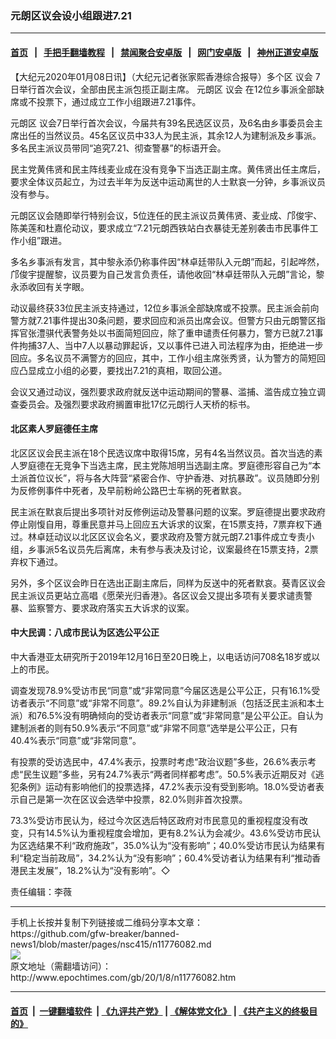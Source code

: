 ### 元朗区议会设小组跟进7.21
------------------------

#### [首页](https://github.com/gfw-breaker/banned-news1/blob/master/README.md) &nbsp;&nbsp;|&nbsp;&nbsp; [手把手翻墙教程](https://github.com/gfw-breaker/guides/wiki) &nbsp;&nbsp;|&nbsp;&nbsp; [禁闻聚合安卓版](https://github.com/gfw-breaker/bn-android) &nbsp;&nbsp;|&nbsp;&nbsp; [网门安卓版](https://github.com/oGate2/oGate) &nbsp;&nbsp;|&nbsp;&nbsp; [神州正道安卓版](https://github.com/SzzdOgate/update) 



<div><p>
 【大纪元2020年01月08日讯】（大纪元记者张家熙香港综合报导）多个区
 <ok href="http://www.epochtimes.com/gb/tag/%E8%AE%AE%E4%BC%9A.html">
  议会
 </ok>
 7日举行首次会议，全部由民主派包揽正副主席。
 <ok href="http://www.epochtimes.com/gb/tag/%E5%85%83%E6%9C%97%E5%8C%BA.html">
  元朗区
 </ok>
 <ok href="http://www.epochtimes.com/gb/tag/%E8%AE%AE%E4%BC%9A.html">
  议会
 </ok>
 在12位乡事派全部缺席或不投票下，通过成立工作小组跟进7.21事件。
</p>
<p>
 <ok href="http://www.epochtimes.com/gb/tag/%E5%85%83%E6%9C%97%E5%8C%BA.html">
  元朗区
 </ok>
 议会7日举行首次会议，今届共有39名民选区议员，及6名由乡事委员会主席出任的当然议员。45名区议员中33人为民主派，其余12人为建制派及乡事派。多名民主派议员带同“追究7.21、彻查警暴”的标语开会。
</p>
<p>
 民主党黄伟贤和民主阵线麦业成在没有竞争下当选正副主席。黄伟贤出任主席后，要求全体议员起立，为过去半年为反送中运动离世的人士默哀一分钟，乡事派议员没有参与。
</p>
<p>
 元朗区议会随即举行特别会议，5位连任的民主派议员黄伟贤、麦业成、邝俊宇、陈美莲和杜嘉伦动议，要求成立“7.21元朗西铁站白衣暴徒无差别袭击市民事件工作小组”跟进。
</p>
<p>
 多名乡事派有发言，其中黎永添仍称事件因“林卓廷带队入元朗”而起，引起哗然，邝俊宇提醒黎，议员要为自己发言负责任，请他收回“林卓廷带队入元朗”言论，黎永添收回有关字眼。
</p>
<p>
 动议最终获33位民主派支持通过，12位乡事派全部缺席或不投票。民主派会前向警方就7.21事件提出30条问题，要求回应和派员出席会议。但警方只由元朗警区指挥官张澧骐代表警务处以书面简短回应，除了重申谴责任何暴力，警方已就7.21事件拘捕37人、当中7人以暴动罪起诉，又以事件已进入司法程序为由，拒绝进一步回应。多名议员不满警方的回应，其中，工作小组主席张秀贤，认为警方的简短回应凸显成立小组的必要，要找出7.21的真相，取回公道。
</p>
<p>
 会议又通过动议，强烈要求政府就反送中运动期间的警暴、滥捕、滥告成立独立调查委员会。及强烈要求政府搁置审批17亿元朗行人天桥的标书。
</p>
<h4>
 北区素人罗庭德任主席
</h4>
<p>
 北区区议会民主派在18个民选议席中取得15席，另有4名当然议员。首次当选的素人罗庭德在无竞争下当选主席，民主党陈旭明当选副主席。罗庭德形容自己为“本土派首位议长”，将与各大阵营“紧密合作、守护香港、对抗暴政”。议员随即分别为反修例事件中死者，及早前粉岭公路巴士车祸的死者默哀。
</p>
<p>
 民主派在默哀后提出多项针对反修例运动及警暴问题的议案。罗庭德提出要求政府停止刚愎自用，尊重民意并马上回应五大诉求的议案，在15票支持，7票弃权下通过。林卓廷动议以北区区议会名义，要求政府及警方就元朗7.21事件成立专责小组，乡事派5名议员先后离席，未有参与表决及讨论，议案最终在15票支持，2票弃权下通过。
</p>
<p>
 另外，多个区议会昨日在选出正副主席后，同样为反送中的死者默哀。葵青区议会民主派议员更站立高唱《愿荣光归香港》。各区议会又提出多项有关要求谴责警暴、监察警方、要求政府落实五大诉求的议案。
</p>
<h4>
 中大民调：八成市民认为区选公平公正
</h4>
<p>
 中大香港亚太研究所于2019年12月16日至20日晚上，以电话访问708名18岁或以上的市民。
</p>
<p>
 调查发现78.9%受访市民“同意”或“非常同意”今届区选是公平公正，只有16.1%受访者表示“不同意”或“非常不同意”。89.2%自认为非建制派（包括泛民主派和本土派）和76.5%没有明确倾向的受访者表示“同意”或“非常同意”是公平公正。自认为建制派者的则有50.9%表示“不同意”或“非常不同意”选举是公平公正，只有40.4%表示“同意”或“非常同意”。
</p>
<p>
 有投票的受访选民中，47.4%表示，投票时考虑“政治议题”多些，26.6%表示考虑“民生议题”多些，另有24.7%表示“两者同样都考虑”。50.5%表示近期反对《逃犯条例》运动有影响他们的投票选择，47.2%表示没有受到影响。18.0%受访者表示自己是第一次在区议会选举中投票，82.0%则非首次投票。
</p>
<p>
 73.3%受访市民认为，经过今次区选后特区政府对市民意见的重视程度没有改变，只有14.5%认为重视程度会增加，更有8.2%认为会减少。43.6%受访市民认为区选结果不利“政府施政”，35.0%认为“没有影响”；40.0%受访市民认为结果有利“稳定当前政局”，34.2%认为“没有影响”；60.4%受访者认为结果有利“推动香港民主发展”，18.2%认为“没有影响”。◇
</p>
<p>
 责任编辑：李薇
</p>
</div>
<hr/>
手机上长按并复制下列链接或二维码分享本文章：<br/>
https://github.com/gfw-breaker/banned-news1/blob/master/pages/nsc415/n11776082.md <br/>
<a href='https://github.com/gfw-breaker/banned-news1/blob/master/pages/nsc415/n11776082.md'><img src='https://github.com/gfw-breaker/banned-news1/blob/master/pages/nsc415/n11776082.md.png'/></a> <br/>
原文地址（需翻墙访问）：http://www.epochtimes.com/gb/20/1/8/n11776082.htm


------------------------
#### [首页](https://github.com/gfw-breaker/banned-news1/blob/master/README.md) &nbsp;|&nbsp; [一键翻墙软件](https://github.com/gfw-breaker/nogfw/blob/master/README.md) &nbsp;| [《九评共产党》](https://github.com/gfw-breaker/9ping.md/blob/master/README.md#九评之一评共产党是什么) | [《解体党文化》](https://github.com/gfw-breaker/jtdwh.md/blob/master/README.md) | [《共产主义的终极目的》](https://github.com/gfw-breaker/gczydzjmd.md/blob/master/README.md)


<img src='http://gfw-breaker.win/banned-news/pages/nsc415/n11776082.md' width='0px' height='0px'/>